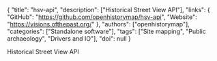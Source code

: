 {
  "title": "hsv-api",
  "description": ["Historical Street View API"],
  "links": {
    "GitHub": "https://github.com/openhistorymap/hsv-api",
    "Website": "https://visions.ofthepast.org/"
  },
  "authors": ["openhistorymap"],
  "categories": ["Standalone software"],
  "tags": ["Site mapping", "Public archaeology", "Drivers and IO"],
  "doi": null
}

<!-- Generated by csv2md.R – do not edit by hand -->

Historical Street View API